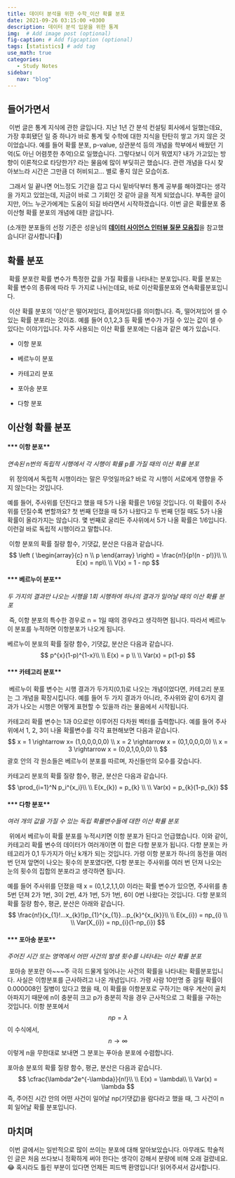 ```yaml
---
title: 데이터 분석을 위한 수학_이산 확률 분포
date: 2021-09-26 03:15:00 +0300
description: 데이터 분석 입문을 위한 통계
img:  # Add image post (optional)
fig-caption: # Add figcaption (optional)
tags: [statistics] # add tag
use_math: true
categories:
   - Study Notes
sidebar:
   nav: "blog"
---
```


## 들어가면서 

​	이번 글은 통계 지식에 관한 글입니다. 지난 1년 간 분석 컨설팅 회사에서 일했는데요, 가장 후회됐던 일 중 하나가 바로 통계 및 수학에 대한 지식을 탄탄히 쌓고 가지 않은 것이었습니다. 예를 들어 확률 분포, p-value, 상관분석 등의 개념을 학부에서 배웠던 기억(도 아닌 어렴풋한 추억)으로 일했습니다. 그렇다보니 이거 뭐였지? 내가 가고있는 방향이 이론적으로 타당한가? 라는 물음에 많이 부딪히곤 했습니다. 관련 개념을 다시 찾아보느라 시간은 그만큼 더 허비되고... 별로 좋지 않은 모습이죠.

​	그래서 일 끝나면 어느정도 기간을 잡고 다시 밑바닥부터 통계 공부를 해야겠다는 생각을 가지고 있었는데, 지금이 바로 그 기회인 것 같아 글을 적게 되었습니다. 부족한 글이지만, 어느 누군가에게는 도움이 되길 바라면서 시작하겠습니다. 이번 글은 확률분포 중 이산형 확률 분포의 개념에 대한 글입니다.  

(소개한 분포들의 선정 기준은 성윤님의 [**데이터 사이언스 인터뷰 질문 모음집**](https://zzsza.github.io/data/2018/02/17/datascience-interivew-questions/#%EA%B3%B5%ED%86%B5-%EC%A7%88%EB%AC%B8)을 참고했습니다! 감사합니다🙂)

  

  

## 확률 분포

​	확률 분포란 확률 변수가 특정한 값을 가질 확률을 나타내는 분포입니다. 확률 분포는 확률 변수의 종류에 따라 두 가지로 나뉘는데요, 바로 이산확률분포와 연속확률분포입니다.

​	이산 확률 분포의 '이산'은 떨어져있다, 흩어져있다를 의미합니다. 즉, 떨어져있어 셀 수 있는 확률 분포라는 것이죠. 예를 들어 0,1,2,3 등 확률 변수가 가질 수 있는 값이 셀 수 있다는 이야기입니다. 자주 사용되는 이산 확률 분포에는 다음과 같은 예가 있습니다.

* 이항 분포

* 베르누이 분포

* 카테고리 분포

* 포아송 분포

* 다항 분포

  

## 이산형 확률 분포

#### *** 이항 분포**

_연속된 n번의 독립적 시행에서 각 시행이 확률 p를 가질 때의 이산 확률 분포_

​	위 정의에서 독립적 시행이라는 말은 무엇일까요? 바로 각 시행이 서로에게 영향을 주지 않는다는 것입니다.

예를 들어, 주사위를 던진다고 했을 때 5가 나올 확률은 1/6일 것입니다. 이 확률이 주사위를 던질수록 변할까요? 첫 번째 던졌을 때 5가 나왔다고 두 번째 던질 때도 5가 나올 확률이 올라가지는 않습니다. 몇 번째로 굴리든 주사위에서 5가 나올 확률은 1/6입니다. 이런걸 바로 독립적 시행이라고 말합니다.

​	이항 분포의 확률 질량 함수, 기댓값, 분산은 다음과 같습니다.
$$
\left ( \begin{array}{c} n \\ p \end{array} \right) = \frac{n!}{p!(n - p!)}\\ \\
E(x) = np\\ \\
V(x) = 1 - np
$$




#### *** 베르누이 분포**

_두 가지의 결과만 나오는 시행을 1회 시행하여 하나의 결과가 일어날 때의 이산 확률 분포_

​	즉, 이항 분포의 특수한 경우로 n = 1일 때의 경우라고 생각하면 됩니다. 따라서 베르누이 분포를 누적하면 이항분포가 나오게 됩니다.

베르누이 분포의 확률 질량 함수, 기댓값, 분산은 다음과 같습니다.
$$
p^{x}(1-p)^{1-x}\\
\\ E(x) = p \\ \\
Var(x) = p(1-p)
$$




#### *** 카테고리 분포**

​	베르누이 확률 변수는 시행 결과가 두가지(0,1)로 나오는 개념이었다면, 카테고리 분포는 그 개념을 확장시킵니다. 예를 들어 두 가지 결과가 아니라, 주사위와 같이 6가지 결과가 나오는 시행은 어떻게 표현할 수 있을까 라는 물음에서 시작됩니다.

카테고리 확률 변수는 1과 0으로만 이루어진 다차원 벡터를 출력합니다. 예를 들어 주사위에서 1, 2, 3이 나올 확률변수를 각각 표현해보면 다음과 같습니다.
$$
x = 1 \rightarrow x= (1,0,0,0,0,0) \\ 
x = 2 \rightarrow x = (0,1,0,0,0,0) \\
x = 3 \rightarrow x = (0,0,1,0,0,0) \\
$$
괄호 안의 각 원소들은 베르누이 분포를 따르며, 자신들만의 모수를 갖습니다.

카테고리 분포의 확률 질량 함수, 평균, 분산은 다음과 같습니다.
$$
\prod_{i=1}^N p_i^{x_i}\\ \\
E(x_{k}) = p_{k} \\ \\
Var(x) = p_{k}(1-p_{k})
$$




#### *** 다항 분포**

_여러 개의 값을 가질 수 있는 독립 확률변수들에 대한 이산 확률 분포_

​	위에서 베르누이 확률 분포를 누적시키면 이항 분포가 된다고 언급했습니다. 이와 같이, 카테고리 확률 변수의 데이터가 여러개이면 이 합은 다항 분포가 됩니다. 다항 분포는 카테고리가 0,1 두가지가 아닌 k개가 되는 것입니다. 가령 이항 분포가 하나의 동전을 여러 번 던져 앞면이 나오는 횟수의 분포였다면, 다항 분포는 주사위를 여러 번 던져 나오는 눈의 횟수의 집합의 분포라고 생각하면 됩니다.

  

예를 들어 주사위를 던졌을 때 x = (0,1,2,1,1,0) 이라는 확률 변수가 있으면, 주사위를 총 5번 던져 2가 1번, 3이 2번, 4가 1번, 5가 1번, 6이 0번 나왔다는 것입니다. 다항 분포의 확률 질량 함수, 평균, 분산은 아래와 같습니다.
$$
\frac{n!}{x_{1}!...x_{k}!}p_{1}^{x_{1}}...p_{k}^{x_{k}}\\ \\
E(x_{i}) = np_{i} \\ \\
Var(X_{i}) = np_{i}(1-np_{i})
$$




#### *** 포아송 분포**

_주어진 시간 또는 영역에서 어떤 사건의 발생 횟수를 나타내는 이산 확률 분포_

​	포아송 분포란 아~~~주 극히 드물게 일어나는 사건의 확률을 나타내는 확률분포입니다. 사실은 이항분포를 근사하려고 나온 개념입니다. 가령 사람 10만명 중 걸릴 확률이 0.000008인 질병이 있다고 했을 때, 이 확률을 이항분포로 구하기는 매우 계산이 골치 아파지기 때문에 n이 충분히 크고 p가 충분히 작을 경우 근사적으로 그 확률을 구하는 것입니다. 이항 분포에서
$$
np = \lambda
$$
이 수식에서, 
$$
n \rightarrow \infty
$$
이렇게 n을 무한대로 보내면 그 분포는 푸아송 분포에 수렴합니다. 

포아송 분포의 확률 질량 함수, 평균, 분산은 다음과 같습니다.
$$
\cfrac{\lambda^2e^{-\lambda}}{n!}\\ \\
E(x) = \lambda\\ \\
Var(x) = \lambda
$$
즉, 주어진 시간 안의 어떤 사건이 일어날 np(기댓값)을 람다라고 했을 때, 그 사건이 n회 일어날 확률 분포입니다. 



## 마치며

​	이번 글에서는 일반적으로 많이 쓰이는 분포에 대해 알아보았습니다. 아무래도 학술적인 글은 처음 쓰다보니 정확하게 써야 한다는 생각이 강해서 분량에 비해 오래 걸렸네요.😂 혹시라도 틀린 부분이 있다면 언제든 피드백 환영입니다! 읽어주셔서 감사합니다.

  

